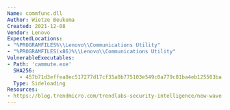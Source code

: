 ```yaml
---
Name: commfunc.dll
Author: Wietze Beukema
Created: 2021-12-08
Vendor: Lenovo
ExpectedLocations:
- "%PROGRAMFILES%\\Lenovo\\Communications Utility"
- "%PROGRAMFILES(x86)%\\Lenovo\\Communications Utility"
VulnerableExecutables:
- Path: 'cammute.exe'
  SHA256: 
    - 457b71d3effea8ec517277d17cf35a0b775103e549c0a779c81ba4eb125503ba
  Type: Sideloading
Resources:
- https://blog.trendmicro.com/trendlabs-security-intelligence/new-wave-of-plugx-targets-legitimate-apps/
---
```

